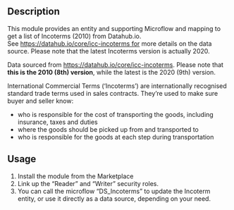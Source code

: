 ## Description

This module provides an entity and supporting Microflow and mapping to get a list of Incoterms (2010) from Datahub.io. See https://datahub.io/core/icc-incoterms for more details on the data source. Please note that the latest Incoterms version is actually 2020.

Data sourced from https://datahub.io/core/icc-incoterms. Please note that **this is the 2010 (8th) version**, while the latest is the 2020 (9th) version.

International Commercial Terms (‘Incoterms’) are internationally recognised standard trade terms used in sales contracts. They’re used to make sure buyer and seller know:

* who is responsible for the cost of transporting the goods, including insurance, taxes and duties
* where the goods should be picked up from and transported to
* who is responsible for the goods at each step during transportation

## Usage

1. Install the module from the Marketplace
2. Link up the “Reader” and “Writer” security roles.
3. You can call the microflow “DS_Incoterms” to update the Incoterm entity, or use it directly as a data source, depending on your need.
